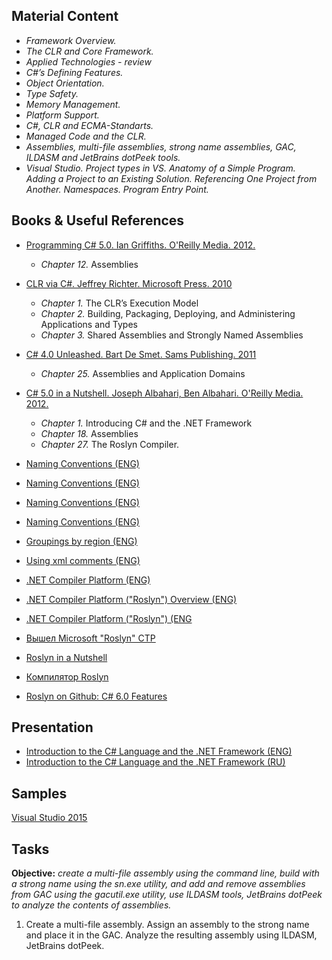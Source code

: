 ## Material Content 
- *Framework Overview.*
- *The CLR and Core Framework.*
- *Applied Technologies - review*
- *C#’s Defining Features.*
- *Object Orientation.*
- *Type Safety.*
- *Memory Management.*
- *Platform Support.*
- *C#, CLR and ECMA-Standarts.*
- *Managed Code and the CLR.*
- *Assemblies, multi-file assemblies, strong name assemblies, GAC, ILDASM and JetBrains dotPeek tools.*
- *Visual Studio. Project types in VS. Anatomy of a Simple Program. Adding a Project to an Existing Solution. Referencing One Project from Another. Namespaces. Program Entry Point.*

## Books & Useful References 
- [Programming C# 5.0. Ian Griffiths. O'Reilly Media. 2012.](http://shop.oreilly.com/product/0636920024064.do)
  - *Chapter 12.* Assemblies
- [CLR via C#. Jeffrey Richter. Microsoft Press. 2010](https://www.goodreads.com/book/show/7121415-clr-via-c)
   - *Chapter 1.* The CLR’s Execution Model
   - *Chapter 2.* Building, Packaging, Deploying, and Administering Applications and Types
   - *Chapter 3.* Shared Assemblies and Strongly Named Assemblies
- [C# 4.0 Unleashed. Bart De Smet. Sams Publishing. 2011](https://www.goodreads.com/book/show/8513970-c-4-0-unleashed)
   - *Chapter 25.* Assemblies and Application Domains
- [C# 5.0 in a Nutshell. Joseph Albahari, Ben Albahari. O'Reilly Media. 2012.](http://shop.oreilly.com/product/0636920023951.do)
   - *Chapter 1.* Introducing C# and the .NET Framework
   - *Chapter 18.* Assemblies
   - *Chapter 27.* The Roslyn Compiler.
   
- [Naming Conventions (ENG)](http://www.dofactory.com/reference/csharp-coding-standards)
- [Naming Conventions (ENG)](https://docs.microsoft.com/en-us/dotnet/csharp/programming-guide/inside-a-program/coding-conventions)
- [Naming Conventions (ENG)](https://msdn.microsoft.com/en-us/library/ms229043(v=vs.110).aspx)
- [Naming Conventions (ENG)](http://www.c-sharpcorner.com/UploadFile/8a67c0/C-Sharp-coding-standards-and-naming-conventions/)
- [Groupings by region (ENG)](https://www.dotnetperls.com/region)
- [Using xml comments (ENG)]( https://sandcastle.codeplex.com/)
- [.NET Compiler Platform (ENG)](https://en.wikipedia.org/wiki/.NET_Compiler_Platform)
- [.NET Compiler Platform ("Roslyn") Overview (ENG)](https://github.com/dotnet/roslyn/wiki/Roslyn%20Overview)
- [.NET Compiler Platform ("Roslyn") (ENG](https://roslyn.codeplex.com/SourceControl/latest#Src/Samples/CSharp/FormatSolution/TestSolutionForCSharp/CSharpProject/CSharpClass.cs)
- [Вышел Microsoft "Roslyn" CTP](http://habrahabr.ru/post/130884/)
- [Roslyn in a Nutshell](http://developer.telerik.com/featured/roslyn-nutshell/)
- [Компилятор Roslyn](http://itvdn.com/ru/blog/article/compiler-roslyn)
- [ Roslyn on Github: C# 6.0 Features](https://github.com/dotnet/roslyn)

## Presentation 
- [Introduction to the C# Language and the .NET Framework (ENG)]()
- [Introduction to the C# Language and the .NET Framework (RU)](https://github.com/EPM-RD-NETLAB/.NET-Framework-modules/blob/master/M1.%20Introduction%20to%20the%20C%23%20Language%20and%20the%20.NET%20Framework/Introduction%20to%20the%20C%23%20Language%20and%20the%20.NET%20Framework.pptx)

## Samples 
[Visual Studio 2015]()

## Tasks  
**Objective:** *create a multi-file assembly using the command line, build with a strong name using the sn.exe utility, and add and remove assemblies from GAC using the gacutil.exe utility, use ILDASM tools, JetBrains dotPeek to analyze the contents of assemblies.*
1. Create a multi-file assembly. Assign an assembly to the strong name and place it in the GAC. Analyze the resulting assembly using ILDASM, JetBrains dotPeek.
